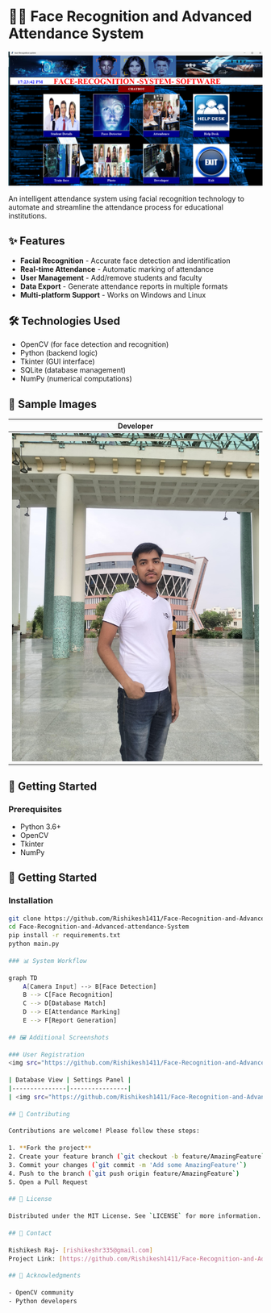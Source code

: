 # 👨‍🎓 Face Recognition and Advanced Attendance System

![Main Window](https://raw.githubusercontent.com/Rishikesh1411/Face-Recognition-and-Advanced-attendance-System/main/college_images/PIC/main_window.png)

An intelligent attendance system using facial recognition technology to automate and streamline the attendance process for educational institutions.

## ✨ Features

- **Facial Recognition** - Accurate face detection and identification
- **Real-time Attendance** - Automatic marking of attendance
- **User Management** - Add/remove students and faculty
- **Data Export** - Generate attendance reports in multiple formats
- **Multi-platform Support** - Works on Windows and Linux

## 🛠️ Technologies Used

- OpenCV (for face detection and recognition)
- Python (backend logic)
- Tkinter (GUI interface)
- SQLite (database management)
- NumPy (numerical computations)

## 📸 Sample Images

| Developer |
|-----------|
| ![Dev](https://raw.githubusercontent.com/Rishikesh1411/Face-Recognition-and-Advanced-attendance-System/main/college_images/rishikesh.jpg) | 

## 🚀 Getting Started

### Prerequisites
- Python 3.6+
- OpenCV
- Tkinter
- NumPy

## 🚀 Getting Started

### Installation
```bash
git clone https://github.com/Rishikesh1411/Face-Recognition-and-Advanced-attendance-System.git
cd Face-Recognition-and-Advanced-attendance-System
pip install -r requirements.txt
python main.py

### 📊 System Workflow

graph TD
    A[Camera Input] --> B[Face Detection]
    B --> C[Face Recognition]
    C --> D[Database Match]
    D --> E[Attendance Marking]
    E --> F[Report Generation]

## 🖼️ Additional Screenshots

### User Registration
<img src="https://github.com/Rishikesh1411/Face-Recognition-and-Advanced-attendance-System/raw/main/college_images/PIC/registration.png" width="400">

| Database View | Settings Panel |
|---------------|----------------|
| <img src="https://github.com/Rishikesh1411/Face-Recognition-and-Advanced-attendance-System/raw/main/college_images/PIC/database_view.png" width="200"> | <img src="https://github.com/Rishikesh1411/Face-Recognition-and-Advanced-attendance-System/raw/main/college_images/PIC/settings.png" width="200"> |

## 🤝 Contributing

Contributions are welcome! Please follow these steps:

1. **Fork the project**
2. Create your feature branch (`git checkout -b feature/AmazingFeature`)
3. Commit your changes (`git commit -m 'Add some AmazingFeature'`)
4. Push to the branch (`git push origin feature/AmazingFeature`)
5. Open a Pull Request

## 📜 License

Distributed under the MIT License. See `LICENSE` for more information.

## 📧 Contact

Rishikesh Raj- [rishikeshr335@gmail.com]  
Project Link: [https://github.com/Rishikesh1411/Face-Recognition-and-Advanced-attendance-System](https://github.com/Rishikesh1411/Face-Recognition-and-Advanced-attendance-System)

## 🙏 Acknowledgments

- OpenCV community
- Python developers




